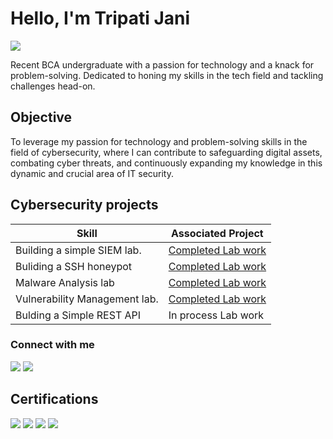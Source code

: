 # Hello, I'm Tripati Jani
<a href="https://www.linkedin.com/in/tripati-jani-b100192a7/"><img src="https://img.shields.io/badge/-LinkedIn-0072b1?&style=for-the-badge&logo=linkedin&logoColor=white" /></a>

Recent BCA undergraduate with a passion for technology and a knack for problem-solving. Dedicated to honing my skills in the tech field and tackling challenges head-on.

## Objective
To leverage my passion for technology and problem-solving skills in the field of cybersecurity, where I can contribute to safeguarding digital assets, combating cyber threats, and continuously expanding my knowledge in this dynamic and crucial area of IT security.

## Cybersecurity projects

| Skill                                         | Associated Project         |
|-----------------------------------------------|----------------------------|
| Building a simple SIEM lab.         | <a href="https://github.com/Tripati3000/SIEM-system">Completed Lab work</a>|
| Buliding a SSH honeypot             | <a href="https://github.com/Tripati3000/ssh-honeypotlab">Completed Lab work</a>| 
| Malware Analysis lab                | <a href="https://github.com/Tripati3000/Malware-ANALYSIS">Completed Lab work</a>|
| Vulnerability Management lab.       | <a href="https://github.com/Tripati3000/vulnerability-managmentlab">Completed Lab work <a/>|
| Bulding a Simple REST API                     | In process Lab work|


### Connect with me
<div>
    <a href="https://replit.com/@situjani1932"><img src="https://img.shields.io/badge/-Replit-0072b1?&style=for-the-badge&logo=Replit&logoColor=white" /></a>
    <a href="https://twitter.com/Tripatijani3000"><img src="https://img.shields.io/badge/-Twitter-1DA1F2?&style=for-the-badge&logo=Twitter&logoColor=white" /></a>
    
## Certifications
<div>
<a href="https://github.com/Tripati3000/Tripati3000/files/14391856/Coursera.WMTPR3J8N4RY.pdf "><img src="https://img.shields.io/badge/-GoogleCybersecurity-0072b1?&style=for-the-badge&logo=Google&logoColor=white" /></a>
<a href="https://github.com/Tripati3000/Tripati3000/files/14391868/PythonforBeginnerswi.png-4.pdf"><img src="https://img.shields.io/badge/-Python-007ACC?&style=for-the-badge&logo=Python&logoColor=white" /></a>
<a href="https://github.com/Tripati3000/Tripati3000/files/14391875/situjani-1932-41208098-4881-40c5-bfa7-1acaf8627635-certificate.1.pdf"><img src="https://img.shields.io/badge/-CybersecurityBasics-4D4D4D?&style=for-the-badge&logo=TheLinuxfoundation&logoColor=white" /></a>
<a href="https://github.com/Tripati3000/Tripati3000/files/14391884/Tripati.jani.pdf"><img src="https://img.shields.io/badge/-Linux-006400?&style=for-the-badge&logo=linux&logoColor=white" /></a>
</div>


